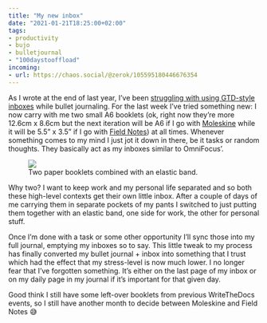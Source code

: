```yaml
---
title: "My new inbox"
date: "2021-01-21T18:25:00+02:00"
tags:
- productivity
- bujo
- bulletjournal
- "100daystooffload"
incoming:
- url: https://chaos.social/@zerok/105595180446676354
---
```


As I wrote at the end of last year, I’ve been [struggling with using GTD-style inboxes](https://zerokspot.com/weblog/2020/12/26/the-inbox-problem-and-bullet-journaling/) while bullet journaling. For the last week I’ve tried something new: I now carry with me two small A6 booklets (ok, right now they’re more 12.6cm x 8.6cm but the next iteration will be A6 if I go with [Moleskine](https://us.moleskine.com/cahier-journals-black/p1270) while it will be 5.5” x 3.5” if I go with [Field Notes](https://fieldnotesbrand.com/#products)) at all times. Whenever something comes to my mind I just jot it down in there, be it tasks or random thoughts. They basically act as my inboxes similar to OmniFocus’.

<figure>
<img src="/media/2021/inbox.jpg">
<figcaption>Two paper booklets combined with an elastic band.</figcaption>
</figure>

Why two? I want to keep work and my personal life separated and so both these high-level contexts get their own little inbox. After a couple of days of me carrying them in separate pockets of my pants I switched to just putting them together with an elastic band, one side for work, the other for personal stuff.

Once I’m done with a task or some other opportunity I’ll sync those into my full journal, emptying my inboxes so to say. This little tweak to my process has finally converted my bullet journal + inbox into something that I trust which had the effect that my stress-level is now much lower. I no longer fear that I’ve forgotten something. It’s either on the last page of my inbox or on my daily page in my journal if it’s important for that given day.

Good think I still have some left-over booklets from previous WriteTheDocs events, so I still have another month to decide between Moleskine and Field Notes 😅
